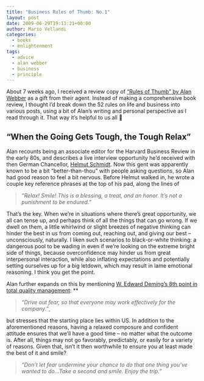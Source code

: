 ```yaml
---
title: "Business Rules of Thumb: No.1"
layout: post
date: 2009-06-29T19:13:21+00:00
author: Mario Vellandi
categories:
  - books
  - enlightenment
tags:
  - advice
  - alan webber
  - business
  - principle
---
```

About 7 weeks ago, I received a review copy of [&#8220;Rules of Thumb&#8221; by Alan Webber](http://www.amazon.com/gp/product/0061721832?ie=UTF8&tag=melodinmarke-20&linkCode=as2&camp=1789&creative=390957&creativeASIN=0061721832) as a gift from their agent. Instead of making a comprehensive book review, I thought I&#8217;d break down the 52 rules on life and business into various posts, using a bit of Alan&#8217;s writing and personal perspective as I read through it. That way it&#8217;s helpful to us all 🙂

## **&#8220;When the Going Gets Tough, the Tough Relax&#8221;**

Alan recounts being an associate editor for the Harvard Business Review in the early 80s, and describes a live interview opportunity he&#8217;d received with then German Chancellor, <a rel="nofollow" href="http://en.wikipedia.org/wiki/Helmut_Schmidt">Helmut Schmidt</a>. Now this gent was apparently known to be a bit &#8220;better-than-thou&#8221; with people asking questions, so Alan had good reason to feel a bit nervous. Before Helmut walked in, he wrote a couple key reference phrases at the top of his pad, along the lines of

> *&#8220;Relax! Smile! This is a blessing, a treat, and an honor. It&#8217;s not a punishment to be endured.&#8221;*

That&#8217;s the key. When we&#8217;re in situations where there&#8217;s great opportunity, we all can tense up, and perhaps think of all the things that can go wrong. If we dwell on them, a little whirlwind or slight breezes of negative thinking can hinder the best in us from coming out, reaching out, and giving our best &#8211; unconsciously, naturally. I liken such scenarios to black-or-white thinking: a dangerous pool to be wading in even if we&#8217;re looking on the extreme bright side of things, because overconfidence may hinder us from great interpersonal interaction, while also inflating expectations and potentially setting ourselves up for a big letdown, which may result in lame emotional reasoning. I think you get the point.

Alan further expands on this by mentioning <a rel="nofollow" href="http://en.wikipedia.org/wiki/W._Edwards_Deming#Dr._W._Edward_Deming.27s_14_points">W. Edward Deming&#8217;s 8th point in total quality management</a>: **

> *&#8220;Drive out fear, so that everyone may work effectively for the company.&#8221;*,

but stresses that the starting place lies within US. In addition to the aforementioned reasons, having a relaxed composure and confident attitude ensures that we&#8217;ll have a good time &#8211; no matter what the outcome is. After all, things may not go favorably, predictably, or easily for a variety of reasons. Given that, isn&#8217;t it then worthwhile to ensure you at least made the best of it and smile?

> *&#8220;Don&#8217;t let fear undermine your chance to do that one thing you&#8217;ve wanted to do&#8230;Take a second and smile. Enjoy the trip.&#8221;*
